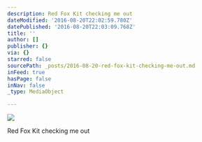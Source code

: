 ```yaml
---
description: Red Fox Kit checking me out
dateModified: '2016-08-20T22:02:59.780Z'
datePublished: '2016-08-20T22:03:09.768Z'
title: ''
author: []
publisher: {}
via: {}
starred: false
sourcePath: _posts/2016-08-20-red-fox-kit-checking-me-out.md
inFeed: true
hasPage: false
inNav: false
_type: MediaObject

---
```

![](https://the-grid-user-content.s3-us-west-2.amazonaws.com/e7afa74b-9ad6-4592-b72b-b7a25ab440c0.jpg)

Red Fox Kit checking me out